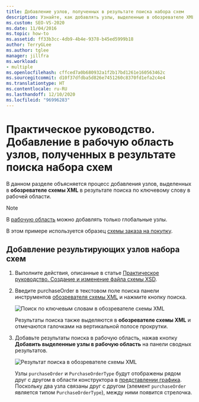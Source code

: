 ```yaml
---
title: Добавление узлов, полученных в результате поиска набора схем
description: Узнайте, как добавлять узлы, выделенные в обозревателе XML-схем в результате поиска по ключевому слову в рабочей области.
ms.custom: SEO-VS-2020
ms.date: 11/04/2016
ms.topic: how-to
ms.assetid: ff33b3cc-4db9-4b4e-9378-b45ed5999b18
author: TerryGLee
ms.author: tglee
manager: jillfra
ms.workload:
- multiple
ms.openlocfilehash: cffced7a0b680932a1f2b17bd1261e160563462c
ms.sourcegitcommit: d10f37dfdba5d826e7451260c8370fd1efa2c4e4
ms.translationtype: HT
ms.contentlocale: ru-RU
ms.lasthandoff: 12/10/2020
ms.locfileid: "96996283"
---
```

# <a name="how-to-add-schema-set-search-result-nodes-to-the-workspace"></a>Практическое руководство. Добавление в рабочую область узлов, полученных в результате поиска набора схем

В данном разделе объясняется процесс добавления узлов, выделенных в **обозревателе схемы XML** в результате поиска по ключевому слову в рабочей области.

> [!NOTE]
> В [рабочую область](../xml-tools/xml-schema-designer-workspace.md) можно добавлять только глобальные узлы.

В этом примере используется образец [схемы заказа на покупку](../xml-tools/sample-xsd-file-purchase-order-schema.md).

## <a name="to-add-schema-set-result-nodes"></a>Добавление результирующих узлов набора схем

1. Выполните действия, описанные в статье [Практическое руководство. Создание и изменение файла схемы XSD](../xml-tools/how-to-create-and-edit-an-xsd-schema-file.md).

2. Введите purchaseOrder в текстовом поле поиска панели инструментов [обозревателя схемы XML](../xml-tools/xml-schema-explorer.md) и нажмите кнопку поиска.

     ![Поиск по ключевым словам в обозревателе схемы XML](../xml-tools/media/schemaexplorersearch.gif)

     Результаты поиска также выделяются в **обозревателе схемы XML** и отмечаются галочками на вертикальной полосе прокрутки.

3. Добавьте результаты поиска в рабочую область, нажав кнопку **Добавить выделенные узлы в рабочую область** на панели сводных результатов.

     ![Результат поиска в обозревателе схемы XML](../xml-tools/media/schemaexplorersearchresult.gif)

     Узлы `purchaseOrder` и `PurchaseOrderType` будут отображены рядом друг с другом в области конструктора в [представлении графика](../xml-tools/graph-view.md). Поскольку два узла связаны друг с другом (элемент `purchaseOrder` является типом `PurchaseOrderType`), между ними появится стрелочка.
